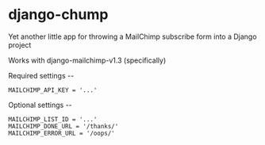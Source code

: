 django-chump
============

Yet another little app for throwing a MailChimp subscribe form into a Django project

Works with django-mailchimp-v1.3 (specifically)

Required settings --

	MAILCHIMP_API_KEY = '...'

Optional settings --

	MAILCHIMP_LIST_ID = '...'
	MAILCHIMP_DONE_URL = '/thanks/'
	MAILCHIMP_ERROR_URL = '/oops/'